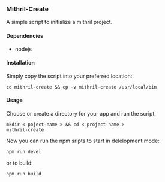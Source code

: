 ### Mithril-Create
A simple script to initialize a mithril project.

#### Dependencies
* nodejs

#### Installation
Simply copy the script into your preferred location:
```
cd mithril-create && cp -v mithril-create /usr/local/bin
```

#### Usage
Choose or create a directory for your app and run the script:
```
mkdir < poject-name > && cd < project-name >
mithril-create
```

Now you can run the npm sripts to start in delelopment mode:
```
npm run devel
```

or to build:
```
npm run build
```
